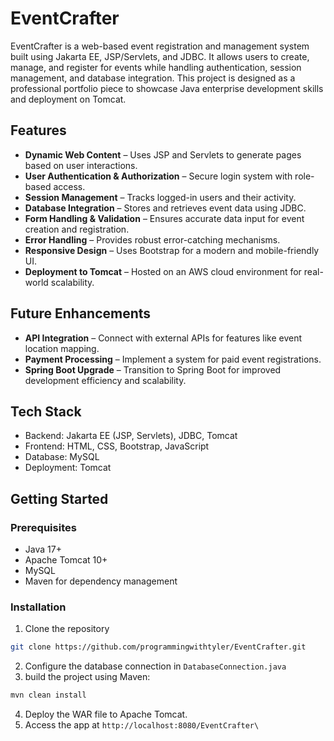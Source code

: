 # EventCrafter

EventCrafter is a web-based event registration and management system built using Jakarta EE, JSP/Servlets, and JDBC. It allows users to create, manage, and register for events while handling authentication, session management, and database integration. This project is designed as a professional portfolio piece to showcase Java enterprise development skills and deployment on Tomcat.

## Features

- **Dynamic Web Content** – Uses JSP and Servlets to generate pages based on user interactions.
- **User Authentication & Authorization** – Secure login system with role-based access.
- **Session Management** – Tracks logged-in users and their activity.
- **Database Integration** – Stores and retrieves event data using JDBC.
- **Form Handling & Validation** – Ensures accurate data input for event creation and registration.
- **Error Handling** – Provides robust error-catching mechanisms.
- **Responsive Design** – Uses Bootstrap for a modern and mobile-friendly UI.
- **Deployment to Tomcat** – Hosted on an AWS cloud environment for real-world scalability.

## Future Enhancements

- **API Integration** – Connect with external APIs for features like event location mapping.
- **Payment Processing** – Implement a system for paid event registrations.
- **Spring Boot Upgrade** – Transition to Spring Boot for improved development efficiency and scalability.

## Tech Stack

- Backend: Jakarta EE (JSP, Servlets), JDBC, Tomcat
- Frontend: HTML, CSS, Bootstrap, JavaScript
- Database: MySQL
- Deployment: Tomcat

## Getting Started

### Prerequisites

- Java 17+
- Apache Tomcat 10+
- MySQL
- Maven for dependency management

### Installation

1. Clone the repository

```bash
git clone https://github.com/programmingwithtyler/EventCrafter.git
```

2. Configure the database connection in `DatabaseConnection.java`
3. build the project using Maven:

```bash
mvn clean install
```

4. Deploy the WAR file to Apache Tomcat.
5. Access the app at `http://localhost:8080/EventCrafter\`
